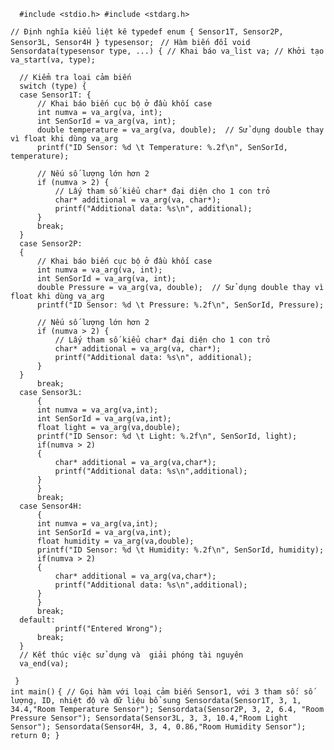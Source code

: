 `  #include <stdio.h>
  #include <stdarg.h>`
  
  `// Định nghĩa kiểu liệt kê
  typedef enum {
      Sensor1T,
      Sensor2P,
      Sensor3L,
      Sensor4H
  } typesensor;`
  `
  // Hàm biến đổi
  void Sensordata(typesensor type, ...) {
     // Khai báo
      va_list va;
      // Khởi tạo
      va_start(va, type);`
  
      // Kiểm tra loại cảm biến
      switch (type) {
      case Sensor1T: {
          // Khai báo biến cục bộ ở đầu khối case
          int numva = va_arg(va, int);
          int SenSorId = va_arg(va, int);
          double temperature = va_arg(va, double);  // Sử dụng double thay vì float khi dùng va_arg
          printf("ID Sensor: %d \t Temperature: %.2f\n", SenSorId, temperature);
  
          // Nếu số lượng lớn hơn 2
          if (numva > 2) {
              // Lấy tham số kiểu char* đại diện cho 1 con trỏ
              char* additional = va_arg(va, char*);
              printf("Additional data: %s\n", additional);
          }
          break;
      }
      case Sensor2P: 
      {
          // Khai báo biến cục bộ ở đầu khối case
          int numva = va_arg(va, int);
          int SenSorId = va_arg(va, int);
          double Pressure = va_arg(va, double);  // Sử dụng double thay vì float khi dùng va_arg
          printf("ID Sensor: %d \t Pressure: %.2f\n", SenSorId, Pressure);
  
          // Nếu số lượng lớn hơn 2
          if (numva > 2) {
              // Lấy tham số kiểu char* đại diện cho 1 con trỏ
              char* additional = va_arg(va, char*);
              printf("Additional data: %s\n", additional);
          }
      }
          break;
      case Sensor3L:
          {
          int numva = va_arg(va,int);
          int SenSorId = va_arg(va,int);
          float light = va_arg(va,double);
          printf("ID Sensor: %d \t Light: %.2f\n", SenSorId, light);
          if(numva > 2)
          {
              char* additional = va_arg(va,char*);
              printf("Additional data: %s\n",additional);
          }
          }
          break;
      case Sensor4H:
          {
          int numva = va_arg(va,int);
          int SenSorId = va_arg(va,int);
          float humidity = va_arg(va,double);
          printf("ID Sensor: %d \t Humidity: %.2f\n", SenSorId, humidity);
          if(numva > 2)
          {
              char* additional = va_arg(va,char*);
              printf("Additional data: %s\n",additional);
          }
          }
          break;
      default:
              printf("Entered Wrong");
          break;
      }
      // Kết thúc việc sử dụng và  giải phóng tài nguyên
      va_end(va);
`  }
`  
 ` int main() `
  `{
      // Gọi hàm với loại cảm biến Sensor1, với 3 tham số: số lượng, ID, nhiệt độ và dữ liệu bổ sung
      Sensordata(Sensor1T, 3, 1, 34.4,"Room Temperature Sensor");
      Sensordata(Sensor2P, 3, 2, 6.4, "Room Pressure Sensor");
      Sensordata(Sensor3L, 3, 3, 10.4,"Room Light Sensor");
      Sensordata(Sensor4H, 3, 4, 0.86,"Room Humidity Sensor");
      return 0;
  }`
